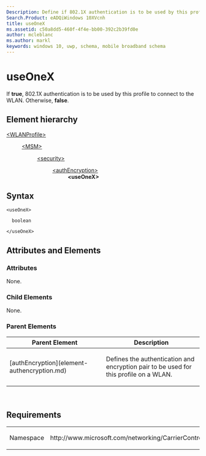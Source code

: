 ```yaml
---
Description: Define if 802.1X authentication is to be used by this profile to connect to the WLAN. 
Search.Product: eADQiWindows 10XVcnh
title: useOneX
ms.assetid: c50a8dd5-460f-4f4e-bb00-392c2b39fd0e
author: mcleblanc
ms.author: markl
keywords: windows 10, uwp, schema, mobile broadband schema
---
```


# useOneX


If **true**, 802.1X authentication is to be used by this profile to connect to the WLAN. Otherwise, **false**.

## Element hierarchy

<dl>
<dt><a href="element-wlanprofile.md">&lt;WLANProfile&gt;</a></dt>
<dd>
<dl>
<dt><a href="element-msm.md">&lt;MSM&gt;</a></dt>
<dd>
<dl>
<dt><a href="element-security.md">&lt;security&gt;</a></dt>
<dd>
<dl>
<dt><a href="element-authencryption.md">&lt;authEncryption&gt;</a></dt>
<dd><b>&lt;useOneX&gt;</b></dd>
</dl>
</dd>
</dl>
</dd>
</dl>
</dd>
</dl>

## Syntax

``` syntax
<useOneX>

  boolean

</useOneX>
```

## Attributes and Elements


### Attributes

None.

### Child Elements

None.

### Parent Elements

<table>
<colgroup>
<col width="50%" />
<col width="50%" />
</colgroup>
<thead>
<tr class="header">
<th>Parent Element</th>
<th>Description</th>
</tr>
</thead>
<tbody>
<tr class="odd">
<td>[authEncryption](element-authencryption.md)</td>
<td><p>Defines the authentication and encryption pair to be used for this profile on a WLAN.</p></td>
</tr>
</tbody>
</table>

 

## Requirements

<table>
<colgroup>
<col width="50%" />
<col width="50%" />
</colgroup>
<tbody>
<tr class="odd">
<td><p>Namespace</p></td>
<td><p>http://www.microsoft.com/networking/CarrierControl/WLAN/v1</p></td>
</tr>
</tbody>
</table>

 

 



